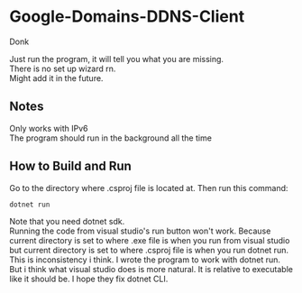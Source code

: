 # Google-Domains-DDNS-Client
Donk

Just run the program, it will tell you what you are missing.  
There is no set up wizard rn.  
Might add it in the future.  


## Notes  
Only works with IPv6  
The program should run in the background all the time


## How to Build and Run  
Go to the directory where .csproj file is located at. Then run this command:  
```cmd
dotnet run
```
Note that you need dotnet sdk.  
Running the code from visual studio's run button won't work. Because current directory is set to where .exe file is when you run from visual studio but current directory is set to where .csproj file is when you run dotnet run. This is inconsistency i think. I wrote the program to work with dotnet run. But i think what visual studio does is more natural. It is relative to executable like it should be. I hope they fix dotnet CLI. 

